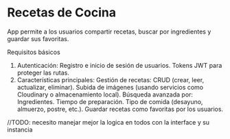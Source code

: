 # Recetas de Cocina
 App permite a los usuarios compartir recetas, buscar por ingredientes y guardar sus favoritas.

Requisitos básicos 
1. Autenticación:
Registro e inicio de sesión de usuarios.
Tokens JWT para proteger las rutas.
2. Características principales:
Gestión de recetas: CRUD (crear, leer, actualizar, eliminar).
Subida de imágenes (usando servicios como Cloudinary o almacenamiento local).
Búsqueda avanzada por:
Ingredientes.
Tiempo de preparación.
Tipo de comida (desayuno, almuerzo, postre, etc.).
Guardar recetas como favoritas por los usuarios.


//TODO: necesito manejar mejor la logica en todos con la interface y su instancia